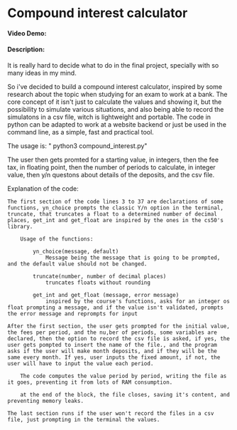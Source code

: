# Compound interest calculator
#### Video Demo:  <URL HERE>
#### Description:
It is really hard to decide what to do in the final project, specially with so many ideas in my mind. 
    
So i've decided to build a compound interest calculator, inspired by some research about the topic when studying for an exam to work at a bank. The core concept of it isn't just to calculate the values and showing it, but the possibility to simulate various situations, and also being able to record the simulatons in a csv file, witch is lightweight and portable. The code in python can be adapted to work at a website backend or just be used in the command line, as a simple, fast and practical tool.

The usage is: " python3 compound_interest.py"

The user then gets promted for a starting value, in integers, then the fee tax, in floating point, then the number of periods to calculate, in integer value, then y/n questons about details of the deposits, and the csv file.

Explanation of the code:

    The first section of the code lines 3 to 37 are declarations of some functions, yn_choice prompts the classic Y/n option in the terminal, truncate, that truncates a float to a determined number of decimal places, get_int and get_float are inspired by the ones in the cs50's library. 

        Usage of the functions:

            yn_choice(message, default)
                Message being the message that is going to be prompted, and the default value should not be changed.

            truncate(number, number of decimal places)
                truncates floats without rounding

            get_int and get_float (message, error message)
                inspired by the course's functions, asks for an integer os float prompting a message, and if the value isn't validated, prompts the error message and reprompts for input
    
    After the first section, the user gets prompted for the initial value, the fees per period, and the nu,ber of periods, some variables are declared, then the option to record the csv file is asked, if yes, the user gets pompted to insert the name of the file., and the program asks if the user will make month deposits, and if they will be the same every month. If yes, user inputs the fixed amount, if not, the user will have to input the value each period.

        The code computes the value period by period, writing the file as it goes, preventing it from lots of RAM consumption.

        at the end of the block, the file closes, saving it's content, and preventing memory leaks.

    The last section runs if the user won't record the files in a csv file, just prompting in the terminal the values.
    

